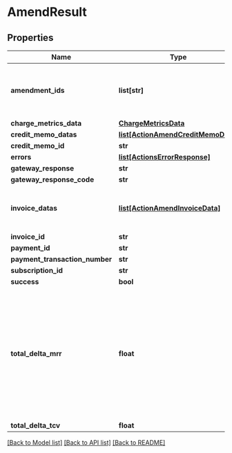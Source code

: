 # AmendResult

## Properties
Name | Type | Description | Notes
------------ | ------------- | ------------- | -------------
**amendment_ids** | **list[str]** | A list of the IDs of the associated amendments. There can be as many as three amendment IDs. Use a comma to separate each amendment ID.  | [optional] 
**charge_metrics_data** | [**ChargeMetricsData**](ChargeMetricsData.md) |  | [optional] 
**credit_memo_datas** | [**list[ActionAmendCreditMemoData]**](ActionAmendCreditMemoData.md) |  | [optional] 
**credit_memo_id** | **str** |  | [optional] 
**errors** | [**list[ActionsErrorResponse]**](ActionsErrorResponse.md) |  | [optional] 
**gateway_response** | **str** |  | [optional] 
**gateway_response_code** | **str** |  | [optional] 
**invoice_datas** | [**list[ActionAmendInvoiceData]**](ActionAmendInvoiceData.md) | This array of invoices contains one invoice only as one invoice is generated for one subscription.  | [optional] 
**invoice_id** | **str** |  | [optional] 
**payment_id** | **str** |  | [optional] 
**payment_transaction_number** | **str** |  | [optional] 
**subscription_id** | **str** |  | [optional] 
**success** | **bool** |  | [optional] 
**total_delta_mrr** | **float** | &#x60;TotalDeltaMrr&#x60; is calculated by the following formula:   TotalDeltaMrr &#x3D; newSubscription.CMRR - originalSubscription.CMRR   See [here](https://knowledgecenter.zuora.com/Billing/Subscriptions/Customer_Accounts/A_How_to_Manage_Customer_Accounts/E_Key_Metrics/B_Monthly_Recurring_Revenue#Contracted_MRR) for the definition of CMRR. The new subscriptin represents the later version of an subscription after an amendment. The original subscription represents the original version of the subscription before the amendment.   | [optional] 
**total_delta_tcv** | **float** |  | [optional] 

[[Back to Model list]](../README.md#documentation-for-models) [[Back to API list]](../README.md#documentation-for-api-endpoints) [[Back to README]](../README.md)


